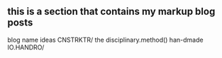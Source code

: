 ## this is a section that contains my markup blog posts
blog name ideas
CNSTRKTR/
the disciplinary.method()
han-dmade
IO.HANDRO/

